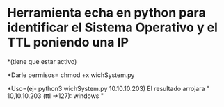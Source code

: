 # Herramienta echa en python para identificar el Sistema Operativo y el TTL poniendo una IP     

*(tiene que estar activo)

*Darle permisos= chmod +x wichSystem.py

*Uso=(ej- python3 wichSystem.py 10.10.10.203) El resultado arrojara " 10,10.10.203 (ttl ->127): windows "
